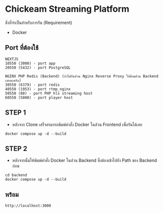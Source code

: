 # Chickeam Streaming Platform

สิ่งที่จำเป็นสำหรับการรัน (Requirement)
- Docker

## Port ที่ต้องใช้
```
NEXTJS
10550 (3000) - port app
20550 (5432) - port PostgreSQL

NGINX PHP Redis (Backend) (ถ้าไม่รันส่วน Nginx Reverse Proxy ให้ข้ามส่วน Backend เลยนะครับ)
30550 (6379) - port redis
40550 (1953) - port rtmp_nginx
50550 (80) - port PHP hls streaming host
60550 (5000) - port player host
```

## STEP 1 
- หลังจาก Clone เสร็จสามารถพิมพ์คำสั่ง Docker ในส่วน Frontend เพื่อรันได้เลย
```
docker compose up -d --build
```

## STEP 2 
- หลังจากนั้นให้พิมพ์คำสั่ง Docker ในส่วน Backend ซึ่งต้องเข้าไปยัง Path ของ Backend ก่อน
```
cd backend
docker compose up -d --build
```

## พร้อม
```
http://localhost:3000
```